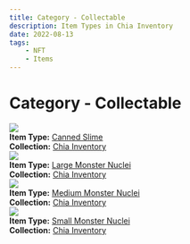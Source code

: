 ```yaml
---
title: Category - Collectable
description: Item Types in Chia Inventory
date: 2022-08-13
tags:
    - NFT
    - Items
---
```


# Category - Collectable
<div class="item_type_thumbnail">
<a href="../../Types/Collectable/Canned_Slime/Normal_Canned_Slime_00001_00100/"><img loading="lazy" src="https://xgwwqtohoukxkhnyuace5hzhksdqqfdq5njjon62eug35s4s.arweave.net/u_a1o-Tcd1FXUduKAETp8nVIcIFHDrUpc32iUNvsuSI"></a><br/>
<div><strong>Item Type:</strong> <a href="../../Types/Collectable/Canned_Slime/Normal_Canned_Slime_00001_00100/">Canned Slime</a></div>
<div><strong>Collection:</strong> <a href="https://www.spacescan.io/xch/nft/collection/col16fpva26fhdjp2echs3cr7c30gzl7qe67hu9grtsjcqldz354asjsyzp6wx">Chia Inventory</a></div>
</div>
<div class="item_type_thumbnail">
<a href="../../Types/Collectable/Large_Monster_Nuclei/Normal_Large_Monster_Nuclei_00001_00100/"><img loading="lazy" src="https://rqkaeyrvtvtkfwurlof6eemqszjjdtwyflndwzkhlu3b3wmxmi.arweave.net/jBQCYjWdZqLakVuL_4hGQllKRztgq2jtlR102HdmXYo"></a><br/>
<div><strong>Item Type:</strong> <a href="../../Types/Collectable/Large_Monster_Nuclei/Normal_Large_Monster_Nuclei_00001_00100/">Large Monster Nuclei</a></div>
<div><strong>Collection:</strong> <a href="https://www.spacescan.io/xch/nft/collection/col16fpva26fhdjp2echs3cr7c30gzl7qe67hu9grtsjcqldz354asjsyzp6wx">Chia Inventory</a></div>
</div>
<div class="item_type_thumbnail">
<a href="../../Types/Collectable/Medium_Monster_Nuclei/Normal_Medium_Monster_Nuclei_00001_00100/"><img loading="lazy" src="https://nhn7kknuief5xdemqzib2ymjm665gjkd344dcy7byjjwew5u.arweave.net/adv1KbRBC9uMjIZQ-_HWGJZ73T_JUPfODFj4cJTYlu0"></a><br/>
<div><strong>Item Type:</strong> <a href="../../Types/Collectable/Medium_Monster_Nuclei/Normal_Medium_Monster_Nuclei_00001_00100/">Medium Monster Nuclei</a></div>
<div><strong>Collection:</strong> <a href="https://www.spacescan.io/xch/nft/collection/col16fpva26fhdjp2echs3cr7c30gzl7qe67hu9grtsjcqldz354asjsyzp6wx">Chia Inventory</a></div>
</div>
<div class="item_type_thumbnail">
<a href="../../Types/Collectable/Small_Monster_Nuclei/Normal_Small_Monster_Nuclei_00001_00100/"><img loading="lazy" src="https://sia64ntyo5sawy5kbzocqo7dmwsa2ia3ae3waqtmxisbumuwb4.arweave.net/kgHuNnh3ZAtjqg5cKDvjZa-QNIBsBN2BCbLokGjKWDw"></a><br/>
<div><strong>Item Type:</strong> <a href="../../Types/Collectable/Small_Monster_Nuclei/Normal_Small_Monster_Nuclei_00001_00100/">Small Monster Nuclei</a></div>
<div><strong>Collection:</strong> <a href="https://www.spacescan.io/xch/nft/collection/col16fpva26fhdjp2echs3cr7c30gzl7qe67hu9grtsjcqldz354asjsyzp6wx">Chia Inventory</a></div>
</div>

